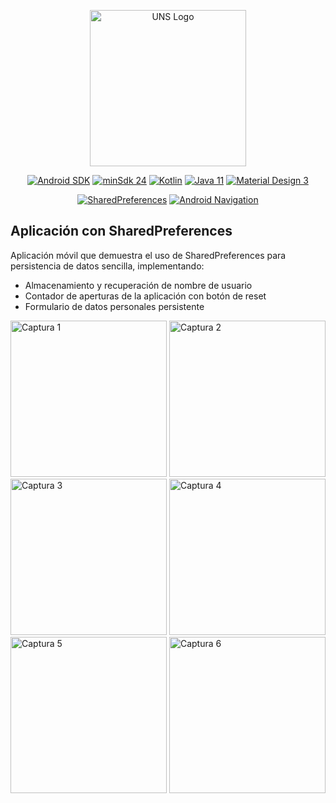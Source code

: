 <p align="center"><a href="https://www.uns.edu.pe" target="_blank"><img src="https://upload.wikimedia.org/wikipedia/commons/1/1a/Universidad_Nacional_del_Santa_Logo.png" width="250" alt="UNS Logo"></a></p>

<p align="center">
  <a href="https://developer.android.com/"><img src="https://img.shields.io/badge/Android-35-brightgreen?logo=android" alt="Android SDK"></a>
  <a href="https://developer.android.com/about/versions/14/get"><img src="https://img.shields.io/badge/minSdk-24-yellow" alt="minSdk 24"></a>
  <a href="https://kotlinlang.org/"><img src="https://img.shields.io/badge/Kotlin-2.0.21-7F52FF?logo=kotlin&logoColor=white" alt="Kotlin"></a>
  <a href="https://www.java.com/"><img src="https://img.shields.io/badge/Java-11-%23ED8B00?logo=openjdk&logoColor=white" alt="Java 11"></a>
  <a href="https://m3.material.io/"><img src="https://img.shields.io/badge/Material%20Components-3-0081CB?logo=material-design&logoColor=white" alt="Material Design 3"></a>
</p>

<p align="center">
  <a href="https://developer.android.com/training/data-storage/shared-preferences"><img src="https://img.shields.io/badge/SharedPreferences-3DA639" alt="SharedPreferences"></a>
  <a href="https://developer.android.com/guide/navigation/navigation-getting-started"><img src="https://img.shields.io/badge/Android%20Navigation-3DA639" alt="Android Navigation"></a>
</p>

## Aplicación con SharedPreferences

Aplicación móvil que demuestra el uso de SharedPreferences para persistencia de datos sencilla, implementando:

- Almacenamiento y recuperación de nombre de usuario
- Contador de aperturas de la aplicación con botón de reset
- Formulario de datos personales persistente

<img src="https://github.com/user-attachments/assets/d9cd9d3b-d099-4371-a6af-35d5aecd8c11" width="250" alt="Captura 1" />
<img src="https://github.com/user-attachments/assets/c342ce3b-cd8c-43b9-9848-7666ccedd294" width="250" alt="Captura 2" />
<img src="https://github.com/user-attachments/assets/786dde15-b193-4852-8c8a-bbdd771b32fd" width="250" alt="Captura 3" />
<img src="https://github.com/user-attachments/assets/41c5ab49-9b80-4dfa-8126-030713285de5" width="250" alt="Captura 4" />
<img src="https://github.com/user-attachments/assets/f42591d9-dbe2-4c99-b58e-571d9bf694d6" width="250" alt="Captura 5" />
<img src="https://github.com/user-attachments/assets/8f9abe29-86d8-4ebd-9ab7-fcf596714c30" width="250" alt="Captura 6" />
